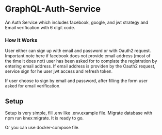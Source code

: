 # GraphQL-Auth-Service

An Auth Service which includes facebook, google, and jwt strategy and Email verification with 6 digit code.


### How It Works

User either can sign up with email and password or with Oauth2 request. Important note here if facebook does not provide email 
address (most of the time it does not) user has been asked for to complate the registration by entering email address. If email 
address is providen by the Oauth2 request, service sign for he user jwt access and refresh token.

If user choose to sign by email and password, after filling the form user asked for email verification. 

## Setup

Setup is very simple, fill .env like .env.example file. Migrate database with npm run knex:migrate. It is ready to go.

Or you can use docker-compose file.  





